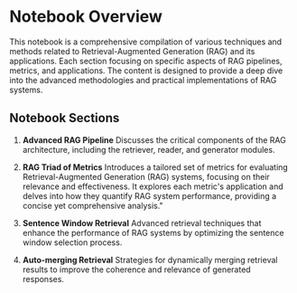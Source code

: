 # Notebook Overview

This notebook is a comprehensive compilation of various techniques and methods related to Retrieval-Augmented Generation (RAG) and its applications. Each section focusing on specific aspects of RAG pipelines, metrics, and applications. The content is designed to provide a deep dive into the advanced methodologies and practical implementations of RAG systems.

## Notebook Sections

1. **Advanced RAG Pipeline**
Discusses the critical components of the RAG architecture, including the retriever, reader, and generator modules.

2. **RAG Triad of Metrics**
Introduces a tailored set of metrics for evaluating Retrieval-Augmented Generation (RAG) systems, focusing on their relevance and effectiveness. It explores each metric's application and delves into how they quantify RAG system performance, providing a concise yet comprehensive analysis."

3. **Sentence Window Retrieval**
Advanced retrieval techniques that enhance the performance of RAG systems by optimizing the sentence window selection process.

4. **Auto-merging Retrieval**
Strategies for dynamically merging retrieval results to improve the coherence and relevance of generated responses.
